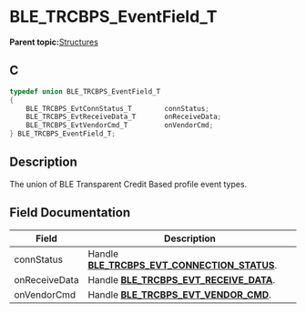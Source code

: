 # BLE\_TRCBPS\_EventField\_T

**Parent topic:**[Structures](GUID-C64524AB-A096-439F-822F-589F1DD85ED8.md)

## C

```c
typedef union BLE_TRCBPS_EventField_T
{
    BLE_TRCBPS_EvtConnStatus_T        connStatus;
    BLE_TRCBPS_EvtReceiveData_T       onReceiveData;
    BLE_TRCBPS_EvtVendorCmd_T         onVendorCmd;
} BLE_TRCBPS_EventField_T;
```

## Description

The union of BLE Transparent Credit Based profile event types.

## Field Documentation

|Field|Description|
|-----|-----------|
|connStatus|Handle **[BLE\_TRCBPS\_EVT\_CONNECTION\_STATUS](GUID-2462B148-1BB3-4F4B-AF61-4DD6276E83F6.md)**.|
|onReceiveData|Handle **[BLE\_TRCBPS\_EVT\_RECEIVE\_DATA](GUID-2462B148-1BB3-4F4B-AF61-4DD6276E83F6.md)**.|
|onVendorCmd|Handle **[BLE\_TRCBPS\_EVT\_VENDOR\_CMD](GUID-2462B148-1BB3-4F4B-AF61-4DD6276E83F6.md)**.|

